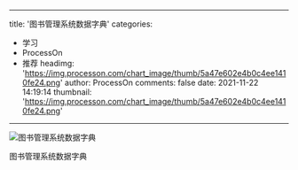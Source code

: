 
---
title: '图书管理系统数据字典'
categories: 
 - 学习
 - ProcessOn
 - 推荐
headimg: 'https://img.processon.com/chart_image/thumb/5a47e602e4b0c4ee1410fe24.png'
author: ProcessOn
comments: false
date: 2021-11-22 14:19:14
thumbnail: 'https://img.processon.com/chart_image/thumb/5a47e602e4b0c4ee1410fe24.png'
---

<div>   
<img class="thumb" alt="图书管理系统数据字典" src="https://img.processon.com/chart_image/thumb/5a47e602e4b0c4ee1410fe24.png" referrerpolicy="no-referrer">
<p>图书管理系统数据字典</p>  
</div>
            